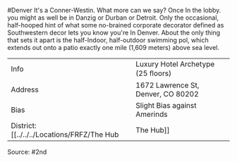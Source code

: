 #Denver 
It's a Conner-Westin. What more can we say? Once In the lobby. you might as well be in Danzig or Durban or Detroit. Only the occasional, half-hooped hint of what some no-brained corporate decorator defined as Southwestern decor lets you know you're In Denver. About the only thing that sets it apart is the half-Indoor, half-outdoor swimming pol, which extends out onto a patio exactly one mile (1,609 meters) above sea level.

|   |   |
|---|---|
|Info|Luxury Hotel Archetype (25 ﬂoors)|
|Address|1672 Lawrence St, Denver, CO 80202|
|Bias|Slight Bias against Amerinds
District: [[../../../Locations/FRFZ/The Hub|The Hub]]
Source: #2nd 